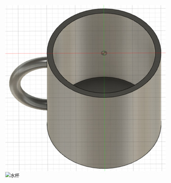 ![](水杯.png)![水杯](https://user-images.githubusercontent.com/82360536/114517955-713d1c80-9c71-11eb-968c-f53c58fa41aa.png)
